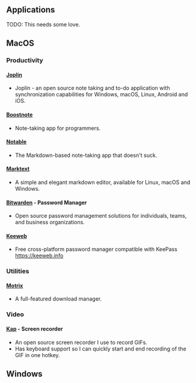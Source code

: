 ## Applications

TODO: This needs some love.

## MacOS

### Productivity

#### [Joplin](https://github.com/laurent22/joplin)

- Joplin - an open source note taking and to-do application with synchronization capabilities for Windows, macOS, Linux, Android and iOS.

#### [Boostnote](https://github.com/BoostIO/Boostnote)

- Note-taking app for programmers.

#### [Notable](https://github.com/notable/notable)

- The Markdown-based note-taking app that doesn't suck.

#### [Marktext](https://github.com/marktext/marktext)

- A simple and elegant markdown editor, available for Linux, macOS and Windows.

#### [Bitwarden](https://github.com/bitwarden) - Password Manager

- Open source password management solutions for individuals, teams, and business organizations.

#### [Keeweb](https://github.com/keeweb/keeweb)

- Free cross-platform password manager compatible with KeePass https://keeweb.info

### Utilities

#### [Motrix](https://github.com/agalwood/Motrix)

- A full-featured download manager.

### Video

#### [Kap](https://github.com/wulkano/kap) - Screen recorder

- An open source screen recorder I use to record GIFs.
- Has keyboard support so I can quickly start and end recording of the GIF in one hotkey.

## Windows

